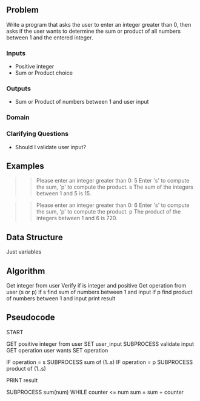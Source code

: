 ## Problem

Write a program that asks the user to enter an integer greater than 0, then asks
if the user wants to determine the sum or product of all numbers between 1 and
the entered integer.

### Inputs

  * Positive integer
  * Sum or Product choice

### Outputs

  * Sum or Product of numbers between 1 and user input

### Domain

### Clarifying Questions

  * Should I validate user input?

## Examples

>> Please enter an integer greater than 0:
5
>> Enter 's' to compute the sum, 'p' to compute the product.
s
The sum of the integers between 1 and 5 is 15.


>> Please enter an integer greater than 0:
6
>> Enter 's' to compute the sum, 'p' to compute the product.
p
The product of the integers between 1 and 6 is 720.

## Data Structure

Just variables

## Algorithm

Get integer from user
Verify if is integer and positive
Get operation from user (s or p)
if s
  find sum of numbers between 1 and input
if p
  find product of numbers between 1 and input
print result

## Pseudocode

START

GET positive integer from user SET user_input
SUBPROCESS validate input
GET operation user wants SET operation

IF operation = s
  SUBPROCESS sum of (1..s)
IF operation = p
  SUBPROCESS product of (1..s)

PRINT result

SUBPROCESS sum(num)
WHILE counter <= num
  sum = sum + counter
  
